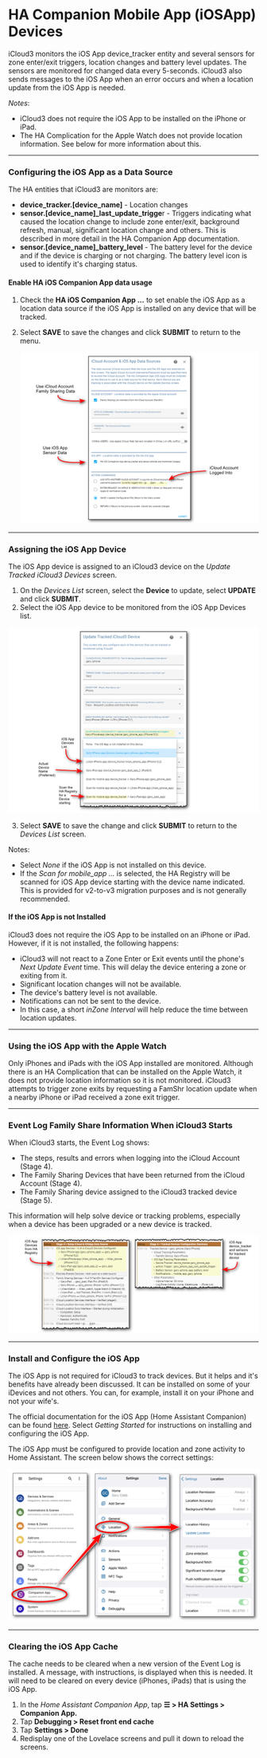 # HA Companion Mobile App (iOSApp) Devices  <!-- {docsify-ignore} -->

iCloud3 monitors the iOS App device_tracker entity and several sensors for zone enter/exit triggers, location changes and battery level updates. The sensors are monitored for changed data every 5-seconds. iCloud3 also sends messages to the iOS App when an error occurs and when a location update from the iOS App is needed.

*Notes*:
- iCloud3 does not require the iOS App to be installed on the iPhone or iPad. 
- The HA Complication for the Apple Watch does not provide location information. See below for more information about this.


------

### Configuring the iOS App as a Data Source

The HA entities that iCloud3 are monitors are:

- **device_tracker.[device_name]** - Location changes
- **sensor.[device_name]_last_update_trigge**r - Triggers indicating what caused the location change to include zone enter/exit, background refresh, manual, significant location change and others. This is described in more detail in the HA Companion App documentation.
- **sensor.[device_name]_battery_level** - The battery level for the device and if the device is charging or not charging. The battery level icon is used to identify it's charging status.

  

#### Enable HA iOS Companion App data usage

1. Check the **HA iOS Companion App ...** to set enable the iOS App as a location data source if the iOS App is installed on any device that will be tracked.

2. Select **SAVE** to save the changes and click **SUBMIT** to return to the menu. 

   ![](../images/cf-data-sources.png)



------

### Assigning the iOS App Device

The iOS App device is assigned to an iCloud3 device on the *Update Tracked iCloud3 Devices* screen. 

1. On the *Devices List* screen, select the **Device** to update, select **UPDATE** and click **SUBMIT**.
2. Select the iOS App device to be monitored from the iOS App Devices list.

![](../images/cf-device-update-iosapp.png)

3. Select **SAVE** to save the change and click **SUBMIT** to return to the *Devices List* screen.

Notes:
- Select *None* if the iOS App is not installed on this device.
- If the *Scan for mobile_app ...* is selected, the HA Registry will be scanned for iOS App device starting with the device name indicated. This is provided for v2-to-v3 migration purposes and is not generally recommended. 

  

#### If the iOS App is not Installed  <!-- {docsify-ignore} -->

iCloud3 does not require the iOS App to be installed on an iPhone or iPad. However, if it is not installed, the following happens:
- iCloud3 will not react to a Zone Enter or Exit events until the phone's *Next Update Event* time. This will delay the device entering a zone or exiting from it.
- Significant location changes will not be available.
- The device's battery level is not available.
- Notifications can not be sent to the device.
- In this case, a short *inZone Interval* will help reduce the time between location updates.



------

### Using the iOS App with the Apple Watch

Only iPhones and iPads with the iOS App installed are monitored. Although there is an HA Complication that can be installed on the Apple Watch, it does not provide location information so it is not monitored. iCloud3 attempts to trigger zone exits by requesting a FamShr location update when a nearby iPhone or iPad received a zone exit trigger.


------

### Event Log Family Share Information When iCloud3 Starts

When iCloud3 starts, the Event Log shows:
- The steps, results and errors when logging into the iCloud Account (Stage 4).
- The Family Sharing Devices that have been returned from the iCloud Account (Stage 4).
- The Family Sharing device assigned to the iCloud3 tracked device (Stage 5).

This information will help solve device or tracking problems, especially when a device has been upgraded or a new device is tracked.

![](../images/evlog-stage-4-5-iosapp.png)


------

### Install and Configure the iOS App

The iOS App is not required for iCloud3 to track devices. But it helps and it's benefits have already been discussed. It can be installed on some of your iDevices and not others. You can, for example, install it on your iPhone and not your wife's. 

The official documentation for the iOS App (Home Assistant Companion) can be found [here](https://companion.home-assistant.io/).  Select *Getting Started* for instructions on installing and configuring the iOS App.

The iOS App must be configured to provide location and zone activity to Home Assistant. The screen below shows the correct settings:

![](../images/iosapp-config.png)



------


### Clearing the iOS App Cache

The cache needs to be cleared when a new version of the Event Log is installed. A message, with instructions, is displayed when this is needed. It will need to be cleared on every device (iPhones, iPads) that is using the iOS App. 

1. In the *Home Assistant Companion App*, tap **☰ > HA Settings > Companion App.**
2. Tap **Debugging > Reset front end cache**
3. Tap **Settings > Done**
4. Redisplay one of the Lovelace screens and pull it down to reload the screens.
